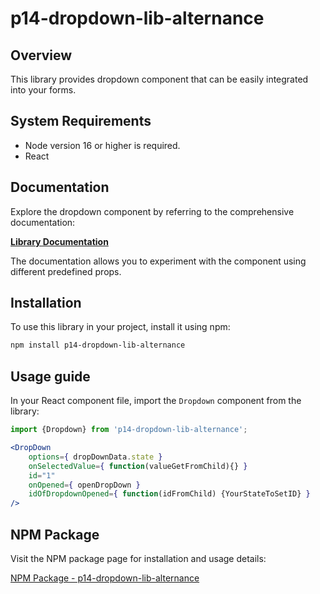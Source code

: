 # p14-dropdown-lib-alternance

## Overview

This library provides dropdown component that can be easily integrated into your forms.

## System Requirements

- Node version 16 or higher is required.
- React

## Documentation

Explore the dropdown component by referring to the comprehensive documentation:

[**Library Documentation**](https://theorosset.github.io/p14-dropdown-lib-tr/storybook-static/index.html?path=/docs/component-dropdown--docs)

The documentation allows you to experiment with the component using different predefined props.

## Installation

To use this library in your project, install it using npm:

```bash
npm install p14-dropdown-lib-alternance 
```

## Usage guide
In your React component file, import the `Dropdown` component from the library:

```jsx
import {Dropdown} from 'p14-dropdown-lib-alternance';

<DropDown
    options={ dropDownData.state }
    onSelectedValue={ function(valueGetFromChild){} }
    id="1"
    onOpened={ openDropDown }
    idOfDropdownOpened={ function(idFromChild) {YourStateToSetID} }
/>
```

## NPM Package

Visit the NPM package page for installation and usage details:

[NPM Package - p14-dropdown-lib-alternance](https://www.npmjs.com/package/p14-dropdown-lib-alternance)


